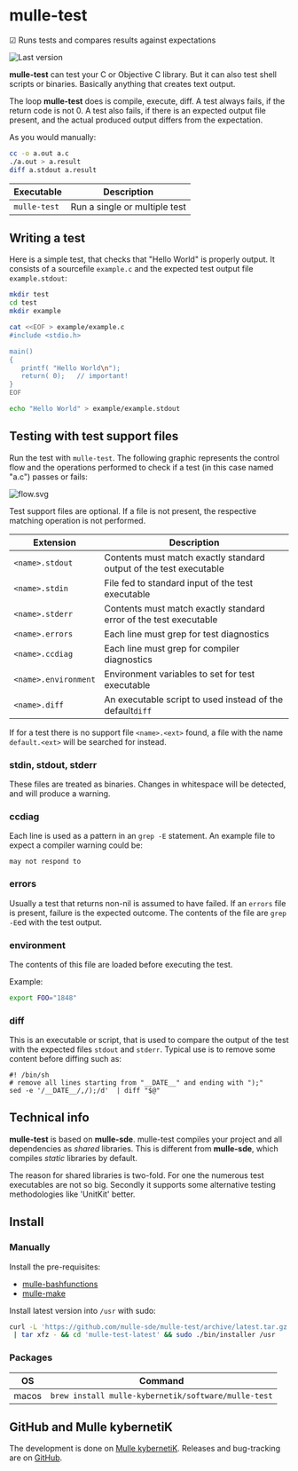 # mulle-test

☑︎ Runs tests and compares results against expectations

![Last version](https://img.shields.io/github/tag/mulle-sde/mulle-test.svg)

**mulle-test** can test your C or Objective C library. But it can also test
shell scripts or binaries. Basically anything that creates text output.

The loop **mulle-test** does is compile, execute, diff. A test always fails,
if the return code is not 0. A test also fails, if there is an expected output
file present, and the actual produced output differs from the expectation.

As you would manually:

``` bash
cc -o a.out a.c
./a.out > a.result
diff a.stdout a.result
```



Executable   | Description
-------------|--------------------------------
`mulle-test` | Run a single or multiple test


## Writing a test

Here is a simple test, that checks that "Hello World" is properly output.
It consists of a sourcefile `example.c` and the expected test output file
`example.stdout`:

``` bash
mkdir test
cd test
mkdir example

cat <<EOF > example/example.c
#include <stdio.h>

main()
{
   printf( "Hello World\n");
   return( 0);   // important!
}
EOF

echo "Hello World" > example/example.stdout
```

## Testing with test support files

Run the test with `mulle-test`. The following graphic represents the control
flow and the operations performed to check if a test (in this case named "a.c")
passes or fails:

![flow.svg](flow.svg)

Test support files are optional. If a file is not present, the respective
matching operation is not performed.


| Extension            | Description
|----------------------|----------------------
| `<name>.stdout`      | Contents must match exactly standard output of the test executable
| `<name>.stdin`       | File fed to standard input of the test executable
| `<name>.stderr`      | Contents must match exactly standard error of the test executable
| `<name>.errors`      | Each line must grep for test diagnostics
| `<name>.ccdiag`      | Each line must grep for compiler diagnostics
| `<name>.environment` | Environment variables to set for test executable
| `<name>.diff`        | An executable script to used instead of the default`diff`


If for a test there is no support file `<name>.<ext>` found, a file with the
name `default.<ext>` will be searched for instead.

### stdin, stdout, stderr

These files are treated as binaries. Changes in whitespace will be detected,
and will produce a warning.

### ccdiag

Each line is used as a pattern in an `grep -E` statement. An example file to
expect a compiler warning could be:

```
may not respond to
```

### errors

Usually a test that returns non-nil is assumed to have failed. If an `errors`
file is present, failure is the expected outcome. The contents of the file
are `grep -E`ed with the test output.


### environment

The contents of this file are loaded before executing the test.

Example:

``` bash
export FOO="1848"
```

### diff

This is an executable or script, that is used to compare the output of the
test with the expected files `stdout` and `stderr`. Typical use is to remove
some content before diffing such as:

```
#! /bin/sh
# remove all lines starting from "__DATE__" and ending with ");"
sed -e '/__DATE__/,/);/d'  | diff "$@"
```

## Technical info

**mulle-test** is based on **mulle-sde**. mulle-test compiles your project and
all  dependencies as *shared* libraries. This is different from **mulle-sde**,
which compiles *static* libraries by default.

The reason for shared libraries is two-fold. For one the numerous test
executables are not so big. Secondly it supports some alternative testing
methodologies like 'UnitKit' better.


## Install

### Manually

Install the pre-requisites:

* [mulle-bashfunctions](https://github.com/mulle-nat/mulle-bashfunctions)
* [mulle-make](https://github.com/mulle-nat/mulle-make)


Install latest version into `/usr` with sudo:

``` bash
curl -L 'https://github.com/mulle-sde/mulle-test/archive/latest.tar.gz' \
 | tar xfz - && cd 'mulle-test-latest' && sudo ./bin/installer /usr
```

### Packages

| OS    | Command                                              |
|-------|------------------------------------------------------|
| macos | `brew install mulle-kybernetik/software/mulle-test`  |


## GitHub and Mulle kybernetiK

The development is done on
[Mulle kybernetiK](https://www.mulle-kybernetik.com/software/git/mulle-test/master).
Releases and bug-tracking are on [GitHub](https://github.com/mulle-sde/mulle-test).

